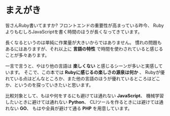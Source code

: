# まえがき

皆さんRuby書いてますか?
フロントエンドの重要性が高まっている昨今、
RubyよりもむしろJavaScriptを書く時間のほうが長くなってきています。

長くなるというのは単純に作業量が大きいからではありません。
慣れの問題もあるにはありますが、それ以上に **言語の特性** で時間を使わされていると感じることが多々あります。

一言で言うと、やはり他の言語は **楽しくない** と感じるシーンが多いと実感しています。
そこで、この本では **Rubyに感じるの楽しさの源泉は何か** 、
Rubyが優れている点はどんなところか、また他の言語のほうが優れているところはどこか、というのを探っていきたいと思います。

比較対象として、もはや何をするにも避けては通れない **JavaScript**、
機械学習したいときに避けては通れない **Python**、
CLIツールを作るときには避けては通れない **GO**、
もはや全員が避けて通る **PHP** を用意しています。
